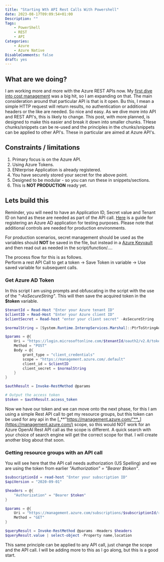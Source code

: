 ```yaml
---
title: "Starting Wth API Rest Calls With Powershell"
date: 2023-08-17T09:09:54+01:00
Description: ""
Tags:
    - PowerShell
    - REST
    - API
Categories:
    - Azure 
    - Azure Native
DisableComments: false
draft: yes
---
```


## What are we doing?

I am working more and more with the Azure REST APIs now. My [first dive into cost management](https://cloud.fskelly.com/post/2023/azure-cost-management-playing-with-api-in-powershell/) was a big hit, so I am expanding on that. The main consideration around that particular API is that is it open. Bu this, I mean a simple HTTP request will return results, no authentication or additional headers or the like are needed. So nice and easy. As we dive more into API and REST API's, this is likely to change. This post, with more planned, is designed to make this easier and break it down into smaller chunks. THese chunks/snippets can be re-used and the principles in the chunks/snippets can be applied to other API's. These in particular are aimed at Azure API's.

## Constraints / limitations

1. Primary focus is on the Azure API.
1. Using Azure Tokens.
1. ENterprise Application is already registered.
1. You have securely stored your secret for the above point.
1. Designed to be modular - so you can run these in snippets/sections.
1. This is **NOT PRODUCTION** ready yet.

## Lets build this

Reminder, you will need to have an Application ID, Secret value and Tenant ID on hand as these are needed as part of the API call. [Here](https://docs.microsoft.com/en-us/azure/active-directory/develop/quickstart-register-app) is a guide for registering an Azure AD application for testing purposes. Please note that additional controls are needed for production environments.

For production scenarios, secret management should be used as the variables should **NOT** be saved in the file, but instead in a [Azure Keyvault](https://azure.microsoft.com/en-us/products/key-vault) and then read out as needed in the script/function/....

The process flow for this is as follows.  
Perform a rest API Call to get a token -> Save Token in variable -> Use saved variable for subsequent calls.  

### Get Azure AD Token  

In this script I am using prompts and obfuscating in the script with the use of the _"-AsSecureString"_. This will then save the acquired token in the **$token** variable.

```powershell
$tenantId = Read-Host "Enter your Azure tenant ID"
$clientID = Read-Host "Enter your Azure client ID"
$clientSecret = Read-host "enter your client secret" -AsSecureString

$normalString = [System.Runtime.InteropServices.Marshal]::PtrToStringAuto([System.Runtime.InteropServices.Marshal]::SecureStringToBSTR($clientSecret))

$params = @{
    Uri = "https://login.microsoftonline.com/$tenantId/oauth2/v2.0/token"
    Method = "POST"
    Body = @{
        grant_type = "client_credentials"
        scope = "https://management.azure.com/.default"
        client_id = $clientID
        client_secret = $normalString
    }
}

$authResult = Invoke-RestMethod @params

# Output the access token
$token = $authResult.access_token
```

Now we have our token and we can move onto the next phase, for this I am using a simple Rest API call to get my resource groups, but this token can be used for any api in the [_**"https://management.azure.com/"**_](https://management.azure.com/) scope, so this would NOT work for an Azure OpenAI Rest API call as the scope is different. A quick search with your choice of search engine will get the correct scope for that. I will create another blog about that soon.

### Getting resource groups with an API call

You will see here that the API call needs authorization (US Spelling) and we are using the token from earlier _"Authorization" = "Bearer $token"_.

```powershell
$subscriptionId = read-host "Enter your subscription ID"
$apiVersion = "2020-09-01"

$headers = @{
    "Authorization" = "Bearer $token"
}

$params = @{
    Uri = "https://management.azure.com/subscriptions/$subscriptionId/resourcegroups?api-version=$apiVersion"
    Method = "GET"
}

$queryResult = Invoke-RestMethod @params -Headers $headers 
$queryResult.value | select-object -Property name,location
```

This same principle can be applied to any API call, just change the scope and the API call. I will be adding more to this as I go along, but this is a good start.

